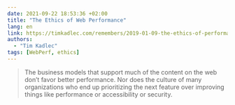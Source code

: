 ```yaml
---
date: 2021-09-22 18:53:36 +02:00
title: "The Ethics of Web Performance"
lang: en
link: https://timkadlec.com/remembers/2019-01-09-the-ethics-of-performance/
authors:
  - "Tim Kadlec"
tags: [WebPerf, ethics]
---
```


> The business models that support much of the content on the web don’t favor better performance. Nor does the culture of many organizations who end up prioritizing the next feature over improving things like performance or accessibility or security.
